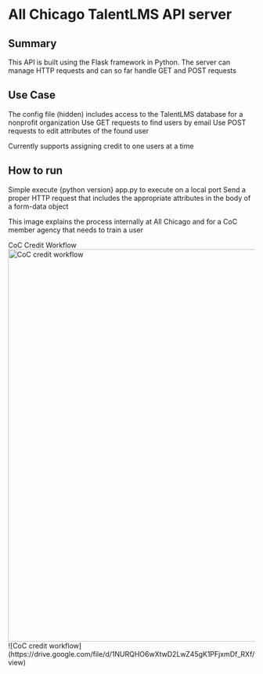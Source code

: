 # All Chicago TalentLMS API server

## Summary
This API is built using the Flask framework in Python.
The server can manage HTTP requests and can so far handle GET and POST requests

## Use Case
The config file (hidden) includes access to the TalentLMS database for a nonprofit organization
Use GET requests to find users by email
Use POST requests to edit attributes of the found user

Currently supports assigning credit to one users at a time

## How to run
Simple execute {python version} app.py to execute on a local port
Send a proper HTTP request that includes the appropriate attributes in the body of a form-data object

This image explains the process internally at All Chicago and for a CoC member agency that needs to train a user

<div>
    CoC Credit Workflow
    <img src='https://drive.google.com/file/d/1NURQHO6wXtwD2LwZ45gK1PFjxmDf_RXf/view' alt='CoC credit workflow' height='800px'>
</div>
![CoC credit workflow](https://drive.google.com/file/d/1NURQHO6wXtwD2LwZ45gK1PFjxmDf_RXf/view)


